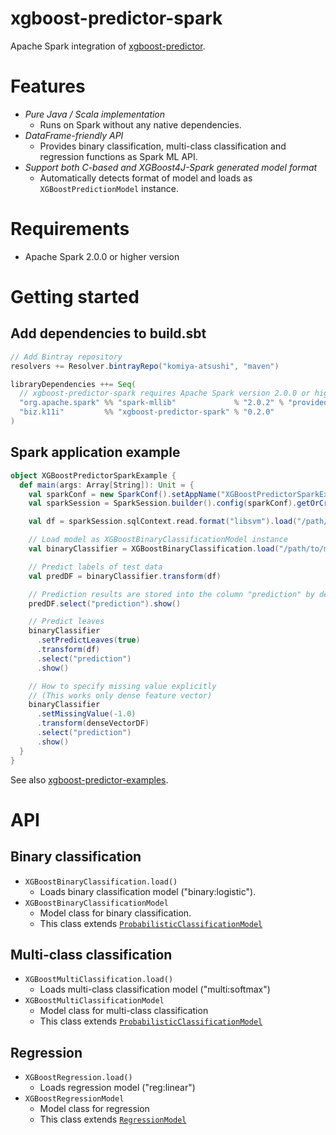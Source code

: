xgboost-predictor-spark
=======================

Apache Spark integration of [xgboost-predictor](https://github.com/komiya-atsushi/xgboost-predictor-java).

# Features

- *Pure Java / Scala implementation*
    - Runs on Spark without any native dependencies.
- *DataFrame-friendly API*
    - Provides binary classification, multi-class classification and regression functions as Spark ML API.
- *Support both C-based and XGBoost4J-Spark generated model format*
    - Automatically detects format of model and loads as `XGBoostPredictionModel` instance.


# Requirements

- Apache Spark 2.0.0 or higher version


# Getting started

## Add dependencies to build.sbt

```scala
// Add Bintray repository
resolvers += Resolver.bintrayRepo("komiya-atsushi", "maven")

libraryDependencies ++= Seq(
  // xgboost-predictor-spark requires Apache Spark version 2.0.0 or higher
  "org.apache.spark" %% "spark-mllib"             % "2.0.2" % "provided",
  "biz.k11i"         %% "xgboost-predictor-spark" % "0.2.0"
)
```

## Spark application example

```scala
object XGBoostPredictorSparkExample {
  def main(args: Array[String]): Unit = {
    val sparkConf = new SparkConf().setAppName("XGBoostPredictorSparkExample")
    val sparkSession = SparkSession.builder().config(sparkConf).getOrCreate()

    val df = sparkSession.sqlContext.read.format("libsvm").load("/path/to/test/data")

    // Load model as XGBoostBinaryClassificationModel instance
    val binaryClassifier = XGBoostBinaryClassification.load("/path/to/model")

    // Predict labels of test data
    val predDF = binaryClassifier.transform(df)

    // Prediction results are stored into the column "prediction" by default 
    predDF.select("prediction").show()

    // Predict leaves
    binaryClassifier
      .setPredictLeaves(true)
      .transform(df)
      .select("prediction")
      .show()

    // How to specify missing value explicitly
    // (This works only dense feature vector)
    binaryClassifier
      .setMissingValue(-1.0)
      .transform(denseVectorDF)
      .select("prediction")
      .show()
  }
}
```

See also [xgboost-predictor-examples](https://github.com/komiya-atsushi/xgboost-predictor-java/tree/master/xgboost-predictor-examples/src/main/scala/biz/k11i/xgboost/spark/demo).


# API

## Binary classification

- `XGBoostBinaryClassification.load()`
    - Loads binary classification model ("binary:logistic").
- `XGBoostBinaryClassificationModel`
    - Model class for binary classification.
    - This class extends [`ProbabilisticClassificationModel`](https://spark.apache.org/docs/latest/api/scala/index.html#org.apache.spark.ml.classification.ProbabilisticClassificationModel)


## Multi-class classification

- `XGBoostMultiClassification.load()`
    - Loads multi-class classification model ("multi:softmax")
- `XGBoostMultiClassificationModel`
    - Model class for multi-class classification
    - This class extends [`ProbabilisticClassificationModel`](https://spark.apache.org/docs/latest/api/scala/index.html#org.apache.spark.ml.classification.ProbabilisticClassificationModel)


## Regression

- `XGBoostRegression.load()`
    - Loads regression model ("reg:linear")
- `XGBoostRegressionModel`
    - Model class for regression
    - This class extends [`RegressionModel`](https://spark.apache.org/docs/latest/api/scala/index.html#org.apache.spark.ml.regression.RegressionModel)
